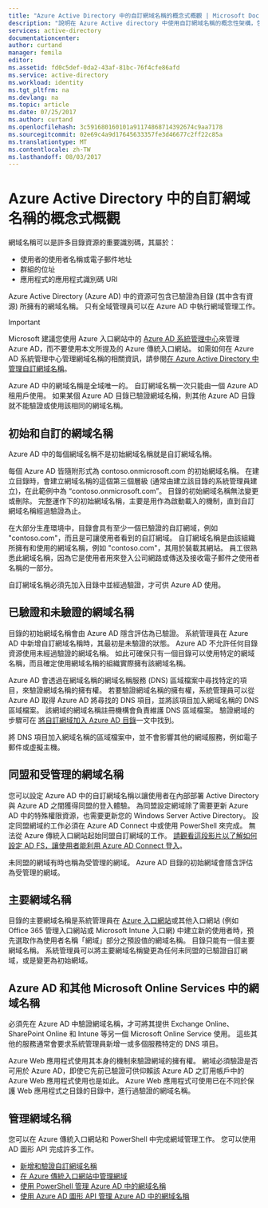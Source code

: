 ```yaml
---
title: "Azure Active Directory 中的自訂網域名稱的概念式概觀 | Microsoft Docs"
description: "說明在 Azure Active directory 中使用自訂網域名稱的概念性架構，包括單一登入同盟"
services: active-directory
documentationcenter: 
author: curtand
manager: femila
editor: 
ms.assetid: fd0c5def-0da2-43af-81bc-76f4cfe86afd
ms.service: active-directory
ms.workload: identity
ms.tgt_pltfrm: na
ms.devlang: na
ms.topic: article
ms.date: 07/25/2017
ms.author: curtand
ms.openlocfilehash: 3c591680160101a91174868714392674c9aa7178
ms.sourcegitcommit: 02e69c4a9d17645633357fe3d46677c2ff22c85a
ms.translationtype: MT
ms.contentlocale: zh-TW
ms.lasthandoff: 08/03/2017
---
```

# <a name="conceptual-overview-of-custom-domain-names-in-azure-active-directory"></a>Azure Active Directory 中的自訂網域名稱的概念式概觀
網域名稱可以是許多目錄資源的重要識別碼，其屬於：

* 使用者的使用者名稱或電子郵件地址
* 群組的位址
* 應用程式的應用程式識別碼 URI

Azure Active Directory (Azure AD) 中的資源可包含已驗證為目錄 (其中含有資源) 所擁有的網域名稱。 只有全域管理員可以在 Azure AD 中執行網域管理工作。

> [!IMPORTANT]
> Microsoft 建議您使用 Azure 入口網站中的 [Azure AD 系統管理中心](https://aad.portal.azure.com)來管理 Azure AD，而不要使用本文所提及的 Azure 傳統入口網站。 如需如何在 Azure AD 系統管理中心管理網域名稱的相關資訊，請參閱[在 Azure Active Directory 中管理自訂網域名稱](active-directory-domains-manage-azure-portal.md)。

Azure AD 中的網域名稱是全域唯一的。 自訂網域名稱一次只能由一個 Azure AD 租用戶使用。 如果某個 Azure AD 目錄已驗證網域名稱，則其他 Azure AD 目錄就不能驗證或使用該相同的網域名稱。

## <a name="initial-and-custom-domain-names"></a>初始和自訂的網域名稱
Azure AD 中的每個網域名稱不是初始網域名稱就是自訂網域名稱。

每個 Azure AD 皆隨附形式為 contoso.onmicrosoft.com 的初始網域名稱。 在建立目錄時，會建立網域名稱的這個第三個層級 (通常由建立該目錄的系統管理員建立)，在此範例中為 “contoso.onmicrosoft.com”。 目錄的初始網域名稱無法變更或刪除。 完整運作下的初始網域名稱，主要是用作為啟動載入的機制，直到自訂網域名稱經過驗證為止。

在大部分生產環境中，目錄會具有至少一個已驗證的自訂網域，例如 "contoso.com"，而且是可讓使用者看到的自訂網域。 自訂網域名稱是由該組織所擁有和使用的網域名稱，例如 "contoso.com"，其用於裝載其網站。 員工很熟悉此網域名稱，因為它是使用者用來登入公司網路或傳送及接收電子郵件之使用者名稱的一部分。

自訂網域名稱必須先加入目錄中並經過驗證，才可供 Azure AD 使用。

## <a name="verified-and-unverified-domain-names"></a>已驗證和未驗證的網域名稱
目錄的初始網域名稱會由 Azure AD 隱含評估為已驗證。 系統管理員在 Azure AD 中新增自訂網域名稱時，其最初是未驗證的狀態。 Azure AD 不允許任何目錄資源使用未經過驗證的網域名稱。 如此可確保只有一個目錄可以使用特定的網域名稱，而且確定使用網域名稱的組織實際擁有該網域名稱。

Azure AD 會透過在網域名稱的網域名稱服務 (DNS) 區域檔案中尋找特定的項目，來驗證網域名稱的擁有權。 若要驗證網域名稱的擁有權，系統管理員可以從 Azure AD 取得 Azure AD 將尋找的 DNS 項目，並將該項目加入網域名稱的 DNS 區域檔案。 該網域的網域名稱註冊機構會負責維護 DNS 區域檔案。 驗證網域的步驟可在 [將自訂網域加入 Azure AD 目錄](active-directory-add-domain.md)一文中找到。

將 DNS 項目加入網域名稱的區域檔案中，並不會影響其他的網域服務，例如電子郵件或虛擬主機。

## <a name="federated-and-managed-domain-names"></a>同盟和受管理的網域名稱
您可以設定 Azure AD 中的自訂網域名稱以讓使用者在內部部署 Active Directory 與 Azure AD 之間獲得同盟的登入體驗。 為同盟設定網域除了需要更新 Azure AD 中的特殊權限資源，也需要更新您的 Windows Server Active Directory。 設定同盟網域的工作必須在 Azure AD Connect 中或使用 PowerShell 來完成。 無法從 Azure 傳統入口網站起始同盟自訂網域的工作。 [請觀看這段影片以了解如何設定 AD FS，讓使用者能利用 Azure AD Connect 登入](http://channel9.msdn.com/Series/Azure-Active-Directory-Videos-Demos/Configuring-AD-FS-for-user-sign-in-with-Azure-AD-Connect)。

未同盟的網域有時也稱為受管理的網域。 Azure AD 目錄的初始網域會隱含評估為受管理的網域。

## <a name="primary-domain-names"></a>主要網域名稱
目錄的主要網域名稱是系統管理員在 [Azure 入口網站](https://portal.azure.com/)或其他入口網站 (例如 Office 365 管理入口網站或 Microsoft Intune 入口網) 中建立新的使用者時，預先選取作為使用者名稱「網域」部分之預設值的網域名稱。 目錄只能有一個主要網域名稱。 系統管理員可以將主要網域名稱變更為任何未同盟的已驗證自訂網域，或是變更為初始網域。

## <a name="domain-names-in-azure-ad-and-other-microsoft-online-services"></a>Azure AD 和其他 Microsoft Online Services 中的網域名稱
必須先在 Azure AD 中驗證網域名稱，才可將其提供 Exchange Online、SharePoint Online 和 Intune 等另一個 Microsoft Online Service 使用。 這些其他的服務通常會要求系統管理員新增一或多個服務特定的 DNS 項目。

Azure Web 應用程式使用其本身的機制來驗證網域的擁有權。 網域必須驗證是否可用於 Azure AD，即使它先前已驗證可供仰賴該 Azure AD 之訂用帳戶中的 Azure Web 應用程式使用也是如此。 Azure Web 應用程式可使用已在不同於保護 Web 應用程式之目錄的目錄中，進行過驗證的網域名稱。

## <a name="managing-domain-names"></a>管理網域名稱
您可以在 Azure 傳統入口網站和 PowerShell 中完成網域管理工作。 您可以使用 AD 圖形 API 完成許多工作。

* [新增和驗證自訂網域名稱](active-directory-add-domain.md)
* [在 Azure 傳統入口網站中管理網域](active-directory-add-manage-domain-names.md)
* [使用 PowerShell 管理 Azure AD 中的網域名稱](https://msdn.microsoft.com/library/azure/e1ef403f-3347-4409-8f46-d72dafa116e0#BKMK_ManageDomains)
* [使用 Azure AD 圖形 API 管理 Azure AD 中的網域名稱](https://msdn.microsoft.com/Library/Azure/Ad/Graph/api/domains-operations)

